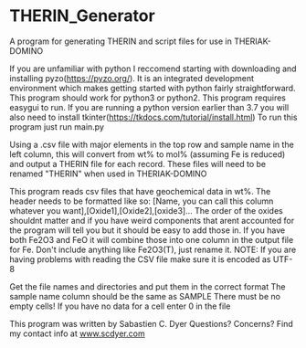 # THERIN_Generator
A program for generating THERIN and script files for use in THERIAK-DOMINO

If you are unfamiliar with python I reccomend starting with downloading and installing pyzo(https://pyzo.org/). 
It is an integrated development environment which makes getting started with python fairly straightforward.
This program should work for python3 or python2. This program requires easygui to run. If you are running a python version earlier than 3.7 you will also need to install tkinter(https://tkdocs.com/tutorial/install.html)
To run this program just run main.py

Using a .csv file with major elements in the top row and sample name in the left 
column, this will convert from wt% to mol% (assuming Fe is reduced) and output
a THERIN file for each record. These files will need to be renamed "THERIN" when
used in THERIAK-DOMINO

This program reads csv files that have geochemical data in wt%. The header needs to be formatted like so:
[Name, you can call this column whatever you want],[Oxide1],[Oxide2],[oxide3]...
The order of the oxides shouldnt matter and if you have weird components that 
arent accounted for the program will tell you but it should be easy to add those in. 
If you have both Fe2O3 and FeO it will combine those into one column in the output file for Fe.
 Don't include anything like Fe2O3(T), just rename it.
 NOTE: If you are having problems with reading the CSV file make sure it is encoded as UTF-8
 
Get the file names and directories and put them in the correct format
The sample name column should be the same as SAMPLE
There must be no empty cells! If you have no data for a cell enter 0 in the file

This program was written by Sabastien C. Dyer
Questions? Concerns? Find my contact info at www.scdyer.com
